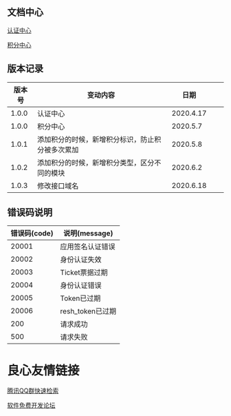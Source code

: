 
## 文档中心


[认证中心](https://gitee.com/cn_yaojin/doc/blob/master/%E8%AE%A4%E8%AF%81%E4%B8%AD%E5%BF%83.md)

[积分中心](https://gitee.com/cn_yaojin/doc/blob/master/%E7%A7%AF%E5%88%86%E6%96%87%E6%A1%A3.md)


## 版本记录

| 版本号         | 变动内容     |     日期 |        |    |
| ------------ | -------------------------------- |-----------|--------|----|
|1.0.0| 认证中心  | 2020.4.17 |  |  |
|1.0.0| 积分中心  | 2020.5.7 |  |  |
|1.0.1| 添加积分的时候，新增积分标识，防止积分被多次累加  | 2020.5.8 |  |  |
|1.0.2| 添加积分的时候，新增积分类型，区分不同的模块  | 2020.6.2 |  |  |
|1.0.3| 修改接口域名  | 2020.6.18 |  |  |




## 错误码说明
| 错误码(code)         |说明(message)     |
| ------------ | -------------------------------- |
|20001| 应用签名认证错误  |
|20002| 身份认证失效  |
|20003| Ticket票据过期  |
|20004| 身份认证错误  |
|20005| Token已过期  |
|20006| resh_token已过期  |
|200| 请求成功  |
|500| 请求失败  |



 # 良心友情链接

[腾讯QQ群快速检索](http://u.720life.cn/s/8cf73f7c)

[软件免费开发论坛](http://u.720life.cn/s/bbb01dc0)